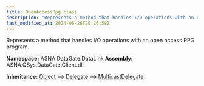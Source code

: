 ```yaml
---
title: OpenAccessRpg class
description: "Represents a method that handles I/O operations with an open access RPG program. "
last_modified_at: 2024-06-26T20:26:58Z
---
```


Represents a method that handles I/O operations with an open access RPG program.

**Namespace:** ASNA.DataGate.DataLink
**Assembly:** ASNA.QSys.DataGate.Client.dll

**Inheritance:** [Object](https://docs.microsoft.com/en-us/dotnet/api/system.object) --> [Delegate](https://learn.microsoft.com/en-US/dotnet/csharp/programming-guide/delegates/) --> [MulticastDelegate](https://learn.microsoft.com/en-us/dotnet/api/system.multicastdelegate?view=net-8.0)
<br>
<br>
